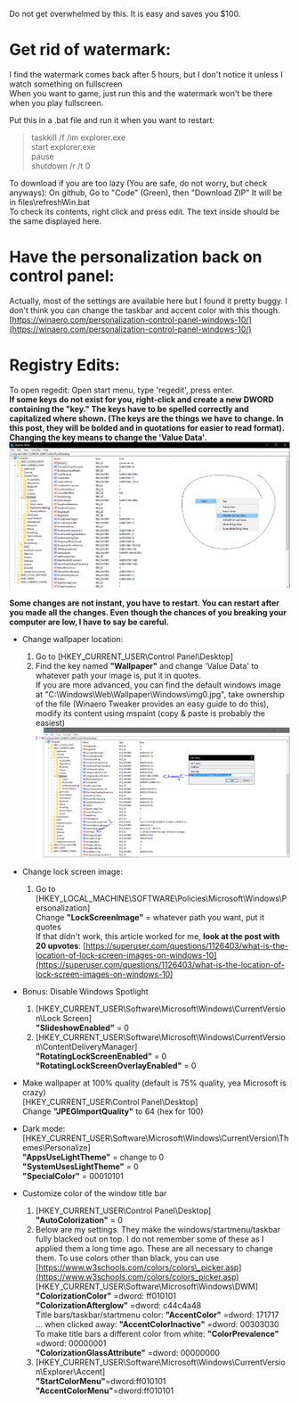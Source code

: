 
Do not get overwhelmed by this. It is easy and saves you $100.

# Get rid of watermark:
I find the watermark comes back after 5 hours, but I don't notice it unless I watch something on fullscreen  
When you want to game, just run this and the watermark won't be there when you play fullscreen.  
  
Put this in a .bat file and run it when you want to restart:
  > taskkill /f /im explorer.exe  
  > start explorer.exe  
  > pause  
  > shutdown /r /t 0  

  To download if you are too lazy (You are safe, do not worry, but check anyways): On github, Go to "Code" (Green), then "Download ZIP" It will be in files\refreshWin.bat  
To check its contents, right click and press edit. The text inside should be the same displayed here.

# Have the personalization back on control panel:
Actually, most of the settings are available here but I found it pretty buggy. I don't think you can change the taskbar and accent color with this though. 
[https://winaero.com/personalization-control-panel-windows-10/](https://winaero.com/personalization-control-panel-windows-10/)  


# Registry Edits:
To open regedit: Open start menu, type 'regedit', press enter.   
**If some keys do not exist for you, right-click and create a new DWORD containing the "key." The keys have to be spelled correctly and capitalized where shown. (The keys are the things we have to change. In this post, they will be bolded and in quotations for easier to read format). Changing the key means to change the 'Value Data'.**
![](https://github.com/taskkill-f-im/no-activate-win/blob/main/files/regedit_add_new.png)

**Some changes are not instant, you have to restart. You can restart after you made all the changes. Even though the chances of you breaking your computer are low, I have to say be careful.**

* Change wallpaper location:
  1. Go to \[HKEY\_CURRENT\_USER\\Control Panel\\Desktop\]
  2. Find the key named **"Wallpaper"** and change 'Value Data' to whatever path your image is, put it in quotes.  
If you are more advanced, you can find the default windows image at "C:\\Windows\\Web\\Wallpaper\\Windows\\img0.jpg", take ownership of the file (Winaero Tweaker provides an easy guide to do this), modify its content using mspaint (copy & paste is probably the easiest)
![](https://github.com/taskkill-f-im/no-activate-win/blob/main/files/regedit_example.PNG)

* Change lock screen image:
  1. Go to \[HKEY\_LOCAL\_MACHINE\\SOFTWARE\\Policies\\Microsoft\\Windows\\Personalization\]  
Change **"LockScreenImage"** = whatever path you want, put it quotes   
If that didn't work, this article worked for me, **look at the post with 20 upvotes**: [https://superuser.com/questions/1126403/what-is-the-location-of-lock-screen-images-on-windows-10](https://superuser.com/questions/1126403/what-is-the-location-of-lock-screen-images-on-windows-10)
* Bonus: Disable Windows Spotlight 
  1. \[HKEY\_CURRENT\_USER\\Software\\Microsoft\\Windows\\CurrentVersion\\Lock Screen\]  
**"SlideshowEnabled"** = 0  
  2. \[HKEY\_CURRENT\_USER\\Software\\Microsoft\\Windows\\CurrentVersion\\ContentDeliveryManager\]  
**"RotatingLockScreenEnabled"** = 0  
**"RotatingLockScreenOverlayEnabled"** = 0  

* Make wallpaper at 100% quality (default is 75% quality, yea Microsoft is crazy)  
  \[HKEY\_CURRENT\_USER\\Control Panel\\Desktop\]  
  Change **"JPEGImportQuality"** to 64 (hex for 100)

* Dark mode:  
  [HKEY\_CURRENT\_USER\\Software\\Microsoft\\Windows\\CurrentVersion\\Themes\\Personalize\]  
**"AppsUseLightTheme"** = change to 0  
**"SystemUsesLightTheme"** = 0  
**"SpecialColor"** = 00010101  

* Customize color of the window title bar   
  1. \[HKEY\_CURRENT\_USER\\Control Panel\\Desktop\]    
**"AutoColorization"** = 0   
  2. Below are my settings. They make the windows/startmenu/taskbar fully blacked out on top. I do not remember some of these as I applied them a long time ago. These are all necessary to change them. To use colors other than black, you can use [https://www.w3schools.com/colors/colors\_picker.asp](https://www.w3schools.com/colors/colors_picker.asp)   
[HKEY\_CURRENT\_USER\\Software\\Microsoft\\Windows\\DWM\]   
**"ColorizationColor"** =dword: ff010101   
**"ColorizationAfterglow"** =dword: c44c4a48   
Title bars/taskbar/startmenu color: **"AccentColor"** =dword: 171717   
... when clicked away: **"AccentColorInactive"** =dword: 00303030   
To make title bars a different color from white: **"ColorPrevalence"** =dword: 00000001   
**"ColorizationGlassAttribute"** =dword: 00000000  
  3. \[HKEY\_CURRENT\_USER\\Software\\Microsoft\\Windows\\CurrentVersion\\Explorer\\Accent\]  
**"StartColorMenu"**=dword:ff010101  
**"AccentColorMenu"**=dword:ff010101
